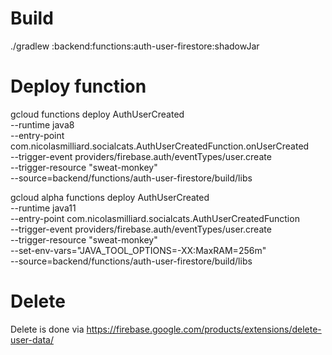 # Build

./gradlew :backend:functions:auth-user-firestore:shadowJar

# Deploy function

gcloud functions deploy AuthUserCreated \
--runtime java8 \
--entry-point com.nicolasmilliard.socialcats.AuthUserCreatedFunction.onUserCreated \
--trigger-event providers/firebase.auth/eventTypes/user.create \
--trigger-resource "sweat-monkey" \
--source=backend/functions/auth-user-firestore/build/libs

gcloud alpha functions deploy AuthUserCreated \
--runtime java11 \
--entry-point com.nicolasmilliard.socialcats.AuthUserCreatedFunction \
--trigger-event providers/firebase.auth/eventTypes/user.create \
--trigger-resource "sweat-monkey" \
--set-env-vars="JAVA_TOOL_OPTIONS=-XX:MaxRAM=256m" \
--source=backend/functions/auth-user-firestore/build/libs

# Delete 

Delete is done via https://firebase.google.com/products/extensions/delete-user-data/